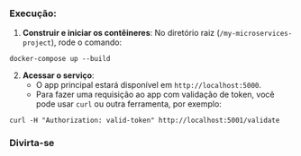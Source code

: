 ### Execução:

1. **Construir e iniciar os contêineres**:
No diretório raiz (`/my-microservices-project`), rode o comando:

```
docker-compose up --build
```

2. **Acessar o serviço**:
    - O app principal estará disponível em `http://localhost:5000`.
    - Para fazer uma requisição ao app com validação de token, você pode usar `curl` ou outra ferramenta, por exemplo:

```
curl -H "Authorization: valid-token" http://localhost:5001/validate
```

### Divirta-se
